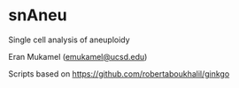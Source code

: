 # snAneu
Single cell analysis of aneuploidy

Eran Mukamel (emukamel@ucsd.edu)

Scripts based on https://github.com/robertaboukhalil/ginkgo
